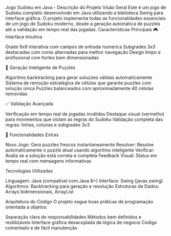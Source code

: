 Jogo Sudoku em Java - Descrição do Projeto
Visão Geral
Este é um jogo de Sudoku completo desenvolvido em Java utilizando a biblioteca Swing para interface gráfica. O projeto implementa todas as funcionalidades essenciais de um jogo de Sudoku moderno, desde a geração automática de puzzles até a validação em tempo real das jogadas.
Características Principais
🎮 Interface Intuitiva

Grade 9x9 interativa com campos de entrada numerica
Subgrades 3x3 destacadas com cores alternadas para melhor navegação
Design limpo e profissional com fontes bem dimensionadas

🧠 Geração Inteligente de Puzzles

Algoritmo backtracking para gerar soluções válidas automaticamente
Sistema de remoção estratégica de células que garante puzzles com solução única
Puzzles balanceados com aproximadamente 40 células removidas

✅ Validação Avançada

Verificação em tempo real de jogadas inválidas
Destaque visual (vermelho) para movimentos que violam as regras do Sudoku
Validação completa das regras: linhas, colunas e subgrades 3x3

🔧 Funcionalidades Extras

Novo Jogo: Gera puzzles frescos instantaneamente
Resolver: Resolve automaticamente o puzzle atual usando algoritmo inteligente
Verificar: Avalia se a solução está correta e completa
Feedback Visual: Status em tempo real com mensagens informativas

Tecnologias Utilizadas

Linguagem: Java (compatível com Java 8+)
Interface: Swing (javax.swing)
Algoritmos: Backtracking para geração e resolução
Estruturas de Dados: Arrays bidimensionais, ArrayList

Arquitetura do Código
O projeto segue boas práticas de programação orientada a objetos:

Separação clara de responsabilidades
Métodos bem definidos e reutilizáveis
Interface gráfica desacoplada da lógica de negócio
Código comentado e de fácil manutenção